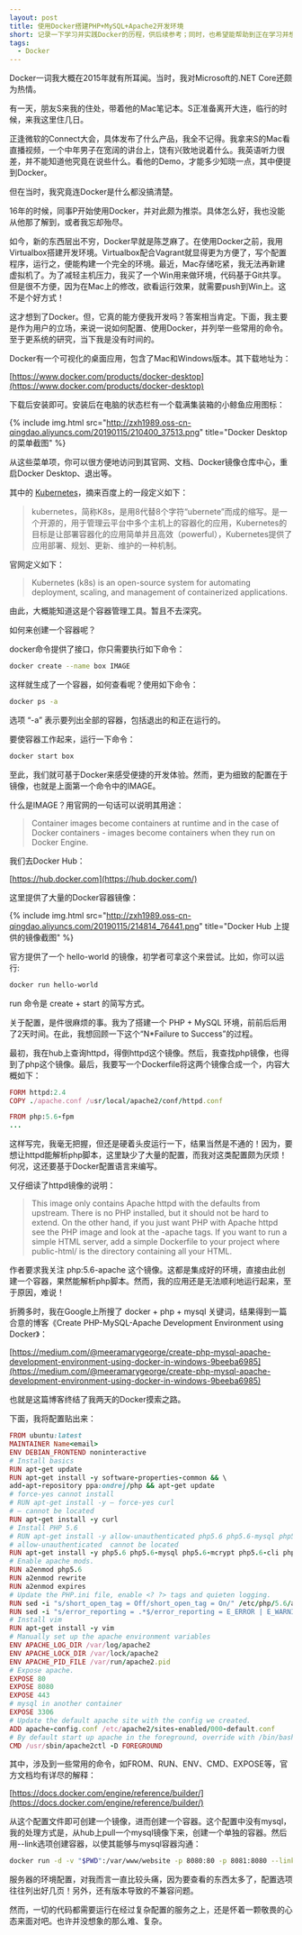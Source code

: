 ```yaml
---
layout: post
title: 使用Docker搭建PHP+MySQL+Apache2开发环境
short: 记录一下学习并实践Docker的历程，供后续参考；同时，也希望能帮助到正在学习并想使用Docker的你
tags:
  - Docker
---
```


Docker一词我大概在2015年就有所耳闻。当时，我对Microsoft的.NET Core还颇为热情。

有一天，朋友S来我的住处，带着他的Mac笔记本。S正准备离开大连，临行的时候，来我这里住几日。

正逢微软的Connect大会，具体发布了什么产品，我全不记得。我拿来S的Mac看直播视频，一个中年男子在宽阔的讲台上，饶有兴致地说着什么。我英语听力很差，并不能知道他究竟在说些什么。看他的Demo，才能多少知晓一点，其中便提到Docker。

但在当时，我究竟连Docker是什么都没搞清楚。

16年的时候，同事P开始使用Docker，并对此颇为推崇。具体怎么好，我也没能从他那了解到，或者我忘却殆尽。

如今，新的东西层出不穷，Docker早就是陈芝麻了。在使用Docker之前，我用Virtualbox搭建开发环境。Virtualbox配合Vagrant就显得更为方便了，写个配置程序，运行之，便能构建一个完全的环境。最近，Mac存储吃紧，我无法再新建虚拟机了。为了减轻主机压力，我买了一个Win用来做环境，代码基于Git共享。但是很不方便，因为在Mac上的修改，欲看运行效果，就需要push到Win上。这不是个好方式！

这才想到了Docker。但，它真的能方便我开发吗？答案相当肯定。下面，我主要是作为用户的立场，来说一说如何配置、使用Docker，并列举一些常用的命令。至于更系统的研究，当下我是没有时间的。

Docker有一个可视化的桌面应用，包含了Mac和Windows版本。其下载地址为：

[https://www.docker.com/products/docker-desktop](https://www.docker.com/products/docker-desktop)

下载后安装即可。安装后在电脑的状态栏有一个载满集装箱的小鲸鱼应用图标：

{% include img.html src="http://zxh1989.oss-cn-qingdao.aliyuncs.com/20190115/210400_37513.png" title="Docker Desktop的菜单截图" %}

从这些菜单项，你可以很方便地访问到其官网、文档、Docker镜像仓库中心，重启Docker Desktop、退出等。

其中的 [Kubernetes](https://kubernetes.io/)，摘来百度上的一段定义如下：

> kubernetes，简称K8s，是用8代替8个字符“ubernete”而成的缩写。是一个开源的，用于管理云平台中多个主机上的容器化的应用，Kubernetes的目标是让部署容器化的应用简单并且高效（powerful），Kubernetes提供了应用部署、规划、更新、维护的一种机制。

官网定义如下：

> Kubernetes (k8s) is an open-source system for automating deployment, scaling, and management of containerized applications.

由此，大概能知道这是个容器管理工具。暂且不去深究。

如何来创建一个容器呢？

docker命令提供了接口，你只需要执行如下命令：

```sh
docker create --name box IMAGE
```

这样就生成了一个容器，如何查看呢？使用如下命令：

```sh
docker ps -a
```

选项 “-a” 表示要列出全部的容器，包括退出的和正在运行的。

要使容器工作起来，运行一下命令：

```sh
docker start box
```

至此，我们就可基于Docker来感受便捷的开发体验。然而，更为细致的配置在于镜像，也就是上面第一个命令中的IMAGE。

什么是IMAGE？用官网的一句话可以说明其用途：

> Container images become containers at runtime and in the case of Docker containers - images become containers when they run on Docker Engine.

我们去Docker Hub：

[https://hub.docker.com](https://hub.docker.com/)

这里提供了大量的Docker容器镜像：

{% include img.html src="http://zxh1989.oss-cn-qingdao.aliyuncs.com/20190115/214814_76441.png" title="Docker Hub 上提供的镜像截图" %}

官方提供了一个 hello-world 的镜像，初学者可拿这个来尝试。比如，你可以运行:

```sh
docker run hello-world
```

run 命令是 create + start 的简写方式。

关于配置，是件很麻烦的事。我为了搭建一个 PHP + MySQL 环境，前前后后用了2天时间。在此，我想回顾一下这个“N*Failure to Success”的过程。

最初，我在hub上查询httpd，得倒httpd这个镜像。然后，我查找php镜像，也得到了php这个镜像。最后，我要写一个Dockerfile将这两个镜像合成一个，内容大概如下：

```ruby
FORM httpd:2.4
COPY ./apache.conf /usr/local/apache2/conf/httpd.conf

FROM php:5.6-fpm
...
```

这样写完，我毫无把握，但还是硬着头皮运行一下，结果当然是不通的！因为，要想让httpd能解析php脚本，这里缺少了大量的配置，而我对这类配置颇为厌烦！何况，这还要基于Docker配置语言来编写。

又仔细读了httpd镜像的说明：

> This image only contains Apache httpd with the defaults from upstream. There is no PHP installed, but it should not be hard to extend. On the other hand, if you just want PHP with Apache httpd see the PHP image and look at the -apache tags. If you want to run a simple HTML server, add a simple Dockerfile to your project where public-html/ is the directory containing all your HTML.

作者要求我关注 php:5.6-apache 这个镜像。这都是集成好的环境，直接由此创建一个容器，果然能解析php脚本。然而，我的应用还是无法顺利地运行起来，至于原因，难说！

折腾多时，我在Google上所搜了 docker + php + mysql 关键词，结果得到一篇合意的博客《Create PHP-MySQL-Apache Development Environment using Docker》：

[https://medium.com/@meeramarygeorge/create-php-mysql-apache-development-environment-using-docker-in-windows-9beeba6985](https://medium.com/@meeramarygeorge/create-php-mysql-apache-development-environment-using-docker-in-windows-9beeba6985)

也就是这篇博客终结了我两天的Docker摸索之路。

下面，我将配置贴出来：

```ruby
FROM ubuntu:latest
MAINTAINER Name<email>
ENV DEBIAN_FRONTEND noninteractive
# Install basics
RUN apt-get update
RUN apt-get install -y software-properties-common && \
add-apt-repository ppa:ondrej/php && apt-get update
# force-yes cannot install
# RUN apt-get install -y — force-yes curl
# — cannot be located
RUN apt-get install -y curl
# Install PHP 5.6
# RUN apt-get install -y allow-unauthenticated php5.6 php5.6-mysql php5.6-mcrypt php5.6-cli php5.6-gd php5.6-curl
# allow-unauthenticated  cannot be located
RUN apt-get install -y php5.6 php5.6-mysql php5.6-mcrypt php5.6-cli php5.6-gd php5.6-curl
# Enable apache mods.
RUN a2enmod php5.6
RUN a2enmod rewrite
RUN a2enmod expires
# Update the PHP.ini file, enable <? ?> tags and quieten logging.
RUN sed -i "s/short_open_tag = Off/short_open_tag = On/" /etc/php/5.6/apache2/php.ini
RUN sed -i "s/error_reporting = .*$/error_reporting = E_ERROR | E_WARNING | E_PARSE/" /etc/php/5.6/apache2/php.ini
# Install vim
RUN apt-get install -y vim
# Manually set up the apache environment variables
ENV APACHE_LOG_DIR /var/log/apache2
ENV APACHE_LOCK_DIR /var/lock/apache2
ENV APACHE_PID_FILE /var/run/apache2.pid
# Expose apache.
EXPOSE 80
EXPOSE 8080
EXPOSE 443
# mysql in another container
EXPOSE 3306
# Update the default apache site with the config we created.
ADD apache-config.conf /etc/apache2/sites-enabled/000-default.conf
# By default start up apache in the foreground, override with /bin/bash for interative.
CMD /usr/sbin/apache2ctl -D FOREGROUND
```

其中，涉及到一些常用的命令，如FROM、RUN、ENV、CMD、EXPOSE等，官方文档均有详尽的解释：

[https://docs.docker.com/engine/reference/builder/](https://docs.docker.com/engine/reference/builder/)

从这个配置文件即可创建一个镜像，进而创建一个容器。这个配置中没有mysql，我的处理方式是，从hub上pull一个mysql镜像下来，创建一个单独的容器。然后用--link选项创建容器，以使其能够与mysql容器沟通：

```sh
docker run -d -v "$PWD":/var/www/website -p 8080:80 -p 8081:8080 --link box-mysql:mysql  --name box blog:1.0.0
```

服务器的环境配置，对我而言一直比较头痛，因为要查看的东西太多了，配置选项往往列出好几页！另外，还有版本导致的不兼容问题。

然而，一切的代码都需要运行在经过复杂配置的服务之上，还是怀着一颗敬畏的心态来面对吧。也许并没想象的那么难、复杂。
